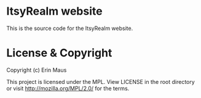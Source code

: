 # ItsyRealm website
This is the source code for the ItsyRealm website.

# License & Copyright

Copyright (c) Erin Maus

This project is licensed under the MPL. View LICENSE in the root directory or
visit http://mozilla.org/MPL/2.0/ for the terms.